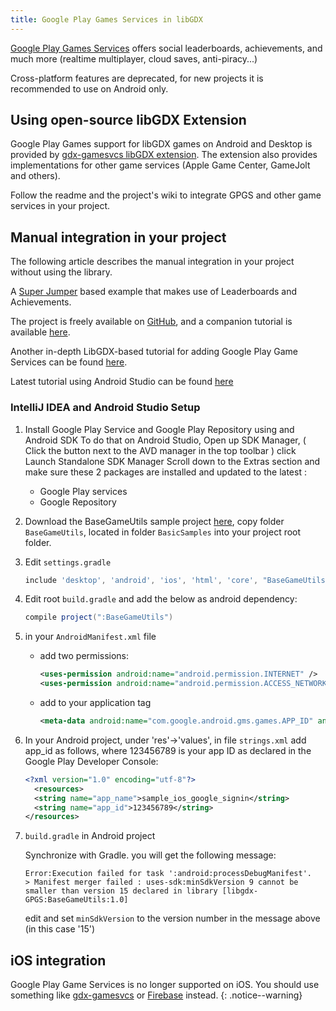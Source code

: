 ```yaml
---
title: Google Play Games Services in libGDX
---
```

[Google Play Games Services](https://developers.google.com/games/services/) offers social leaderboards, achievements, and much more (realtime multiplayer, cloud saves, anti-piracy...)

Cross-platform features are deprecated, for new projects it is recommended to use on Android only.

## Using open-source libGDX Extension
Google Play Games support for libGDX games on Android and Desktop is provided by [gdx-gamesvcs libGDX extension](https://github.com/MrStahlfelge/gdx-gamesvcs). The extension also provides implementations for other game services (Apple Game Center, GameJolt and others).

Follow the readme and the project's wiki to integrate GPGS and other game services in your project.

## Manual integration in your project

The following article describes the manual integration in your project without using the library.

A [Super Jumper](https://github.com/libgdx/libgdx-demo-superjumper) based example that makes use of Leaderboards and Achievements.

The project is freely available on [GitHub](https://github.com/TheInvader360/libgdx-gameservices-tutorial), and a companion tutorial is available [here](https://theinvader360.blogspot.co.uk/2013/10/google-play-game-services-tutorial-example.html).

Another in-depth LibGDX-based tutorial for adding Google Play Game Services can be found [here](https://fortheloss.org/tutorial-set-up-google-services-with-libgdx/).

Latest tutorial using Android Studio can be found [here](https://chandruscm.wordpress.com/2015/12/30/how-to-setup-google-play-game-services-in-libgdx-using-android-studio/)

### IntelliJ IDEA and Android Studio Setup

1. Install Google Play Service and Google Play Repository using and Android SDK
   To do that on Android Studio, Open up SDK Manager, ( Click the button next to the AVD manager in the top toolbar ) click Launch Standalone SDK Manager
   Scroll down to the Extras section and make sure these 2 packages are installed and updated to the latest :
   * Google Play services
   * Google Repository
2. Download the BaseGameUtils sample project [here](https://github.com/playgameservices/android-basic-samples), copy folder `BaseGameUtils`, located in folder `BasicSamples` into your project root folder.
3. Edit `settings.gradle`
   ```gradle
   include 'desktop', 'android', 'ios', 'html', 'core', "BaseGameUtils"
   ```
4. Edit root `build.gradle` and add the below as android dependency:
   ```gradle
   compile project(":BaseGameUtils")
   ```
5. in your `AndroidManifest.xml` file
   * add two permissions:
      ```xml
      <uses-permission android:name="android.permission.INTERNET" />
      <uses-permission android:name="android.permission.ACCESS_NETWORK_STATE" />
      ```
   * add to your application tag
      ```xml
      <meta-data android:name="com.google.android.gms.games.APP_ID" android:value="@string/app_id" />
      ```
6. In your Android project, under 'res'->'values', in file `strings.xml` add app_id as follows, where 123456789 is your app ID as declared in the Google Play Developer Console:
   ```xml
   <?xml version="1.0" encoding="utf-8"?>
     <resources>
     <string name="app_name">sample_ios_google_signin</string>
     <string name="app_id">123456789</string>
   </resources>
   ```

7. `build.gradle` in Android project

   Synchronize with Gradle. you will get the following message:
   ```
   Error:Execution failed for task ':android:processDebugManifest'.
   > Manifest merger failed : uses-sdk:minSdkVersion 9 cannot be smaller than version 15 declared in library [libgdx-GPGS:BaseGameUtils:1.0]
   ```

   edit and set `minSdkVersion` to the version number in the message above (in this case '15')

## iOS integration

Google Play Game Services is no longer supported on iOS. You should use something like [gdx-gamesvcs](https://github.com/MrStahlfelge/gdx-gamesvcs) or [Firebase](/wiki/third-party/firebase-in-libgdx) instead.
{: .notice--warning}
